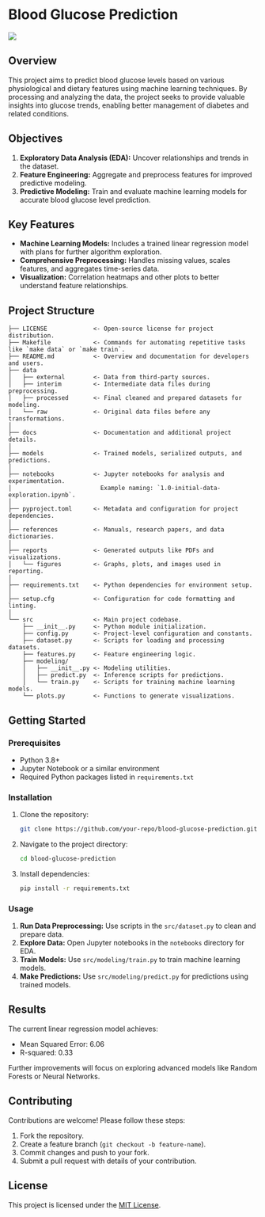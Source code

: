 
# Blood Glucose Prediction

<a target="_blank" href="https://cookiecutter-data-science.drivendata.org/">
    <img src="https://img.shields.io/badge/CCDS-Project%20template-328F97?logo=cookiecutter" />
</a>

## Overview

This project aims to predict blood glucose levels based on various physiological and dietary features using machine learning techniques. By processing and analyzing the data, the project seeks to provide valuable insights into glucose trends, enabling better management of diabetes and related conditions.

## Objectives
1. **Exploratory Data Analysis (EDA):** Uncover relationships and trends in the dataset.
2. **Feature Engineering:** Aggregate and preprocess features for improved predictive modeling.
3. **Predictive Modeling:** Train and evaluate machine learning models for accurate blood glucose level prediction.

## Key Features
- **Machine Learning Models:** Includes a trained linear regression model with plans for further algorithm exploration.
- **Comprehensive Preprocessing:** Handles missing values, scales features, and aggregates time-series data.
- **Visualization:** Correlation heatmaps and other plots to better understand feature relationships.

## Project Structure

```
├── LICENSE             <- Open-source license for project distribution.
├── Makefile            <- Commands for automating repetitive tasks like `make data` or `make train`.
├── README.md           <- Overview and documentation for developers and users.
├── data
│   ├── external        <- Data from third-party sources.
│   ├── interim         <- Intermediate data files during preprocessing.
│   ├── processed       <- Final cleaned and prepared datasets for modeling.
│   └── raw             <- Original data files before any transformations.
│
├── docs                <- Documentation and additional project details.
│
├── models              <- Trained models, serialized outputs, and predictions.
│
├── notebooks           <- Jupyter notebooks for analysis and experimentation.
│                         Example naming: `1.0-initial-data-exploration.ipynb`.
│
├── pyproject.toml      <- Metadata and configuration for project dependencies.
│
├── references          <- Manuals, research papers, and data dictionaries.
│
├── reports             <- Generated outputs like PDFs and visualizations.
│   └── figures         <- Graphs, plots, and images used in reporting.
│
├── requirements.txt    <- Python dependencies for environment setup.
│
├── setup.cfg           <- Configuration for code formatting and linting.
│
└── src                 <- Main project codebase.
    ├── __init__.py     <- Python module initialization.
    ├── config.py       <- Project-level configuration and constants.
    ├── dataset.py      <- Scripts for loading and processing datasets.
    ├── features.py     <- Feature engineering logic.
    ├── modeling/
    │   ├── __init__.py <- Modeling utilities.
    │   ├── predict.py  <- Inference scripts for predictions.
    │   └── train.py    <- Scripts for training machine learning models.
    └── plots.py        <- Functions to generate visualizations.
```

## Getting Started

### Prerequisites
- Python 3.8+
- Jupyter Notebook or a similar environment
- Required Python packages listed in `requirements.txt`

### Installation
1. Clone the repository:
   ```bash
   git clone https://github.com/your-repo/blood-glucose-prediction.git
   ```
2. Navigate to the project directory:
   ```bash
   cd blood-glucose-prediction
   ```
3. Install dependencies:
   ```bash
   pip install -r requirements.txt
   ```

### Usage
1. **Run Data Preprocessing:**
   Use scripts in the `src/dataset.py` to clean and prepare data.
2. **Explore Data:**
   Open Jupyter notebooks in the `notebooks` directory for EDA.
3. **Train Models:**
   Use `src/modeling/train.py` to train machine learning models.
4. **Make Predictions:**
   Use `src/modeling/predict.py` for predictions using trained models.

## Results
The current linear regression model achieves:
- Mean Squared Error: 6.06
- R-squared: 0.33

Further improvements will focus on exploring advanced models like Random Forests or Neural Networks.

## Contributing
Contributions are welcome! Please follow these steps:
1. Fork the repository.
2. Create a feature branch (`git checkout -b feature-name`).
3. Commit changes and push to your fork.
4. Submit a pull request with details of your contribution.

## License
This project is licensed under the [MIT License](LICENSE).
